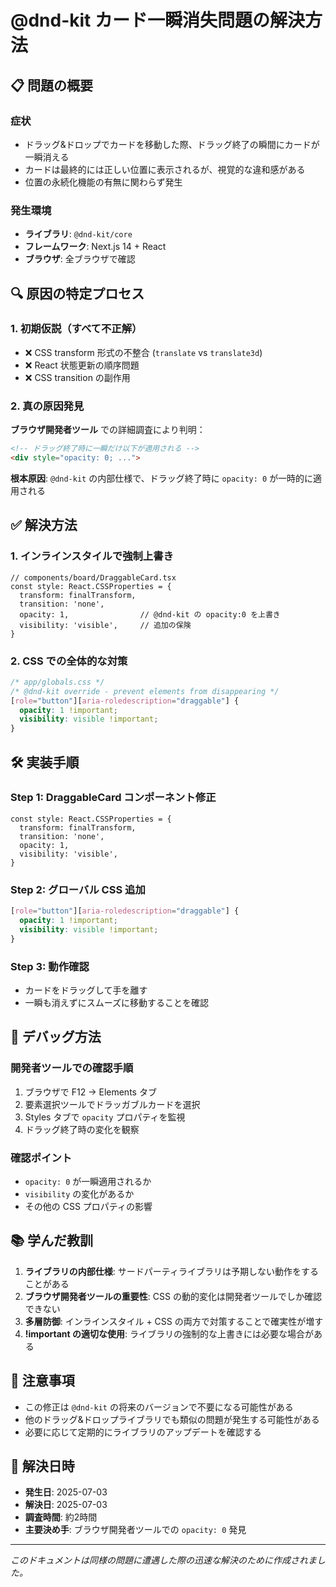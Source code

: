# @dnd-kit カード一瞬消失問題の解決方法

## 📋 問題の概要

### 症状
- ドラッグ&ドロップでカードを移動した際、ドラッグ終了の瞬間にカードが一瞬消える
- カードは最終的には正しい位置に表示されるが、視覚的な違和感がある
- 位置の永続化機能の有無に関わらず発生

### 発生環境
- **ライブラリ**: `@dnd-kit/core`
- **フレームワーク**: Next.js 14 + React
- **ブラウザ**: 全ブラウザで確認

## 🔍 原因の特定プロセス

### 1. 初期仮説（すべて不正解）
- ❌ CSS transform 形式の不整合 (`translate` vs `translate3d`)
- ❌ React 状態更新の順序問題
- ❌ CSS transition の副作用

### 2. 真の原因発見
**ブラウザ開発者ツール** での詳細調査により判明：

```html
<!-- ドラッグ終了時に一瞬だけ以下が適用される -->
<div style="opacity: 0; ...">
```

**根本原因**: `@dnd-kit` の内部仕様で、ドラッグ終了時に `opacity: 0` が一時的に適用される

## ✅ 解決方法

### 1. インラインスタイルで強制上書き

```tsx
// components/board/DraggableCard.tsx
const style: React.CSSProperties = {
  transform: finalTransform,
  transition: 'none',
  opacity: 1,                // @dnd-kit の opacity:0 を上書き
  visibility: 'visible',     // 追加の保険
}
```

### 2. CSS での全体的な対策

```css
/* app/globals.css */
/* @dnd-kit override - prevent elements from disappearing */
[role="button"][aria-roledescription="draggable"] {
  opacity: 1 !important;
  visibility: visible !important;
}
```

## 🛠 実装手順

### Step 1: DraggableCard コンポーネント修正

```tsx
const style: React.CSSProperties = {
  transform: finalTransform,
  transition: 'none',
  opacity: 1,
  visibility: 'visible',
}
```

### Step 2: グローバル CSS 追加

```css
[role="button"][aria-roledescription="draggable"] {
  opacity: 1 !important;
  visibility: visible !important;
}
```

### Step 3: 動作確認
- カードをドラッグして手を離す
- 一瞬も消えずにスムーズに移動することを確認

## 🔧 デバッグ方法

### 開発者ツールでの確認手順
1. ブラウザで F12 → Elements タブ
2. 要素選択ツールでドラッガブルカードを選択
3. Styles タブで `opacity` プロパティを監視
4. ドラッグ終了時の変化を観察

### 確認ポイント
- `opacity: 0` が一瞬適用されるか
- `visibility` の変化があるか
- その他の CSS プロパティの影響

## 📚 学んだ教訓

1. **ライブラリの内部仕様**: サードパーティライブラリは予期しない動作をすることがある
2. **ブラウザ開発者ツールの重要性**: CSS の動的変化は開発者ツールでしか確認できない
3. **多層防御**: インラインスタイル + CSS の両方で対策することで確実性が増す
4. **!important の適切な使用**: ライブラリの強制的な上書きには必要な場合がある

## 🚨 注意事項

- この修正は `@dnd-kit` の将来のバージョンで不要になる可能性がある
- 他のドラッグ&ドロップライブラリでも類似の問題が発生する可能性がある
- 必要に応じて定期的にライブラリのアップデートを確認する

## 📅 解決日時
- **発生日**: 2025-07-03
- **解決日**: 2025-07-03
- **調査時間**: 約2時間
- **主要決め手**: ブラウザ開発者ツールでの `opacity: 0` 発見

---

*このドキュメントは同様の問題に遭遇した際の迅速な解決のために作成されました。*